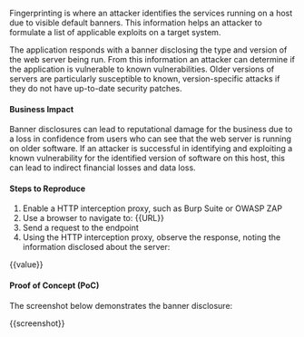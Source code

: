 Fingerprinting is where an attacker identifies the services running on a host due to visible default banners. This information helps an attacker to formulate a list of applicable exploits on a target system.

The application responds with a banner disclosing the type and version of the web server being run. From this information an attacker can determine if the application is vulnerable to known vulnerabilities. Older versions of servers are particularly susceptible to known, version-specific attacks if they do not have up-to-date security patches.

#### Business Impact

Banner disclosures can lead to reputational damage for the business due to a loss in confidence from users who can see that the web server is running on older software. If an attacker is successful in identifying and exploiting a known vulnerability for the identified version of software on this host, this can lead to indirect financial losses and data loss.

#### Steps to Reproduce

1. Enable a HTTP interception proxy, such as Burp Suite or OWASP ZAP
1. Use a browser to navigate to: {{URL}}
1. Send a request to the endpoint
1. Using the HTTP interception proxy, observe the response, noting the information disclosed about the server:

{{value}}

#### Proof of Concept (PoC)

The screenshot below demonstrates the banner disclosure:

{{screenshot}}
